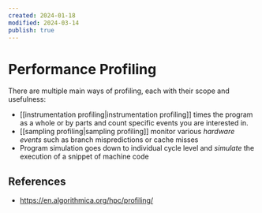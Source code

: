```yaml
---
created: 2024-01-18
modified: 2024-03-14
publish: true
---
```

# Performance Profiling
There are multiple main ways of profiling, each with their scope and usefulness:
- [[instrumentation profiling|instrumentation profiling]] times the program as a whole or by parts and count specific events you are interested in.
- [[sampling profiling|sampling profiling]] monitor various _hardware events_ such as branch mispredictions or cache misses
- Program simulation goes down to individual cycle level and _simulate_ the execution of a snippet of machine code

## References
- https://en.algorithmica.org/hpc/profiling/